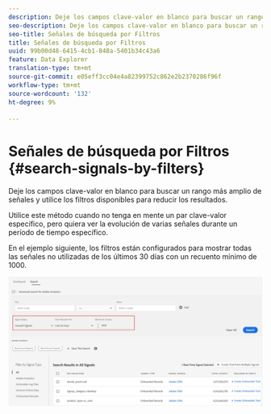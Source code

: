 ```yaml
---
description: Deje los campos clave-valor en blanco para buscar un rango más amplio de señales y utilice los filtros disponibles para reducir los resultados.
seo-description: Deje los campos clave-valor en blanco para buscar un rango más amplio de señales y utilice los filtros disponibles para reducir los resultados.
seo-title: Señales de búsqueda por Filtros
title: Señales de búsqueda por Filtros
uuid: 99b00d48-6415-4cb1-848a-5401b34c43a6
feature: Data Explorer
translation-type: tm+mt
source-git-commit: e05eff3cc04e4a82399752c862e2b2370286f96f
workflow-type: tm+mt
source-wordcount: '132'
ht-degree: 9%

---
```



# Señales de búsqueda por Filtros {#search-signals-by-filters}

Deje los campos clave-valor en blanco para buscar un rango más amplio de señales y utilice los filtros disponibles para reducir los resultados.

Utilice este método cuando no tenga en mente un par clave-valor específico, pero quiera ver la evolución de varias señales durante un período de tiempo específico.

En el ejemplo siguiente, los filtros están configurados para mostrar todas las señales no utilizadas de los últimos 30 días con un recuento mínimo de 1000.

![](assets/signals-search-filters.png)